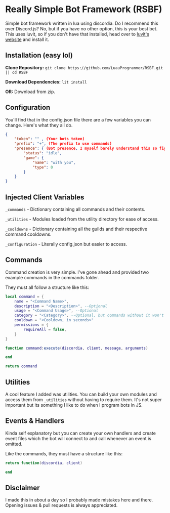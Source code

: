 # Really Simple Bot Framework (RSBF)

Simple bot framework written in lua using discordia. Do I recommend this over Discord.js? No, but if you have no other option, this is your best bet. This uses luvit, so if you don't have that installed, head over to [luvit's website](https://luvit.io/install.html) and install it.

## Installation (easy lol)

**Clone Repository:**
``git clone https://github.com/LuauProgrammer/RSBF.git || cd RSBF``

**Download Dependencies:**
``lit install``

**OR:** Download from zip.

## Configuration

You'll find that in the config.json file there are a few variables you can change. Here's what they all do.

```json
{
    "token": "" , (Your bots token)
    "prefix": "+", (The prefix to use commands)
    "presence": { (Bot presence, I myself barely understand this so figure this out on your own lmao)
        "status": "idle",
        "game": {
            "name": "with you",
            "type": 0
        }
    }
}
```

## Injected Client Variables

``_commands`` - Dictionary containing all commands and their contents.

``_utilities`` - Modules loaded from the utility directory for ease of access.

``_cooldowns`` - Dictionary containing all the guilds and their respective command cooldowns.

``_configuration`` - Literally config.json but easier to access.

## Commands

Command creation is very simple. I've gone ahead and provided two example commands in the commands folder.

They must all follow a structure like this:

```lua
local command = {
    name = "<Command Name>",
    description = "<Description>", --Optional
    usage = "<Command Usage>", --Optional
    category = "<Category>", --Optional, but commands without it won't be shown when running help unless they're specified in the first argument.
    cooldown = "<Cooldown, in seconds>"
    permissions = {
        requireAll = false,
    }
}

function command:execute(discordia, client, message, arguments)

end

return command
```

## Utilities

A cool feature I added was utilities. You can build your own modules and access them from ``_utilities`` without having to require them. It's not super important but its something I like to do when I program bots in JS.

## Events & Handlers

Kinda self explanatory but you can create your own handlers and create event files which the bot will connect to and call whenever an event is omitted.

Like the commands, they must have a structure like this:

```lua
return function(discordia, client)

end
```

## Disclaimer

I made this in about a day so I probably made mistakes here and there. Opening issues & pull requests is always appreciated.

